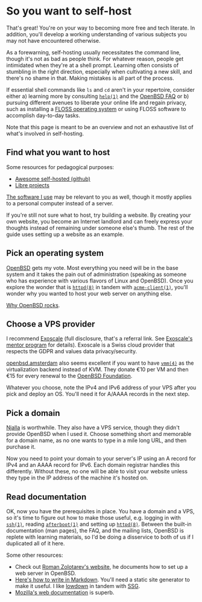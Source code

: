 # So you want to self-host

That's great! You're on your way to becoming more free and tech
literate. In addition, you'll develop a working understanding of various
subjects you may not have encountered otherwise.

As a forewarning, self-hosting usually necessitates the command line,
though it's not as bad as people think. For whatever reason, people get
intimidated when they're at a shell prompt. Learning often consists of
stumbling in the right direction, especially when cultivating a new
skill, and there's no shame in that. Making mistakes is all part of the
process.

If essential shell commands like `ls` and `cd` aren't in your
repertoire, consider either a) learning more by consulting
[`help(1)`](https://man.openbsd.org/help) and the [OpenBSD
FAQ](https://www.openbsd.org/faq/) or b) pursuing different avenues to
liberate your online life and regain privacy, such as installing
a [FLOSS operating system](/os.html) or using FLOSS software to
accomplish day-to-day tasks.

Note that this page is meant to be an overview and not an
exhaustive list of what's involved in self-hosting.

## Find what you want to host

Some resources for pedagogical purposes:

- [Awesome self-hosted
  (github)](https://github.com/Kickball/awesome-selfhosted)
- [Libre projects](https://libreprojects.net/)

[The software I use](/software.html) may be relevant to you as well,
though it mostly applies to a personal computer instead of a server.

If you're still not sure what to host, try building a website. By
creating your own website, you become an Internet landlord and can
freely express your thoughts instead of remaining under someone else's
thumb. The rest of the guide uses setting up a website as an example.

## Pick an operating system

[OpenBSD](https://www.openbsd.org/) gets my vote. Most everything you
need will be in the base system and it takes the pain out of
administration (speaking as someone who has experience with various
flavors of Linux and OpenBSD). Once you explore the wonder that is
[`httpd(8)`](https://man.openbsd.org/httpd) in tandem with
[`acme-client(1)`](https://man.openbsd.org/acme-client), you'll wonder
why you wanted to host your web server on anything else.

[Why OpenBSD rocks](https://why-openbsd.rocks/fact/).

## Choose a VPS provider

I recommend
[Exoscale](https://portal.exoscale.com/register?r=JEUcJnv6AIMe) (full
disclosure, that's a referral link. See [Exoscale's mentor
program](https://community.exoscale.com/documentation/platform/mentor-program/)
for details). Exoscale is a Swiss cloud provider that respects the GDPR
and values data privacy/security.

[openbsd.amsterdam](https://openbsd.amsterdam/) also seems excellent if
you want to have [`vmm(4)`](https://man.openbsd.org/vmm.4) as the
virtualization backend instead of KVM. They donate €10 per VM and then
€15 for every renewal to the [OpenBSD
Foundation](https://www.openbsdfoundation.org/).

Whatever you choose, note the IPv4 and IPv6 address of your VPS after
you pick and deploy an OS. You'll need it for A/AAAA records in the next
step.

## Pick a domain

[Njalla](https://njal.la/) is worthwhile. They also have a VPS service,
though they didn't provide OpenBSD when I used it. Choose something
short and memorable for a domain name, as no one wants to type in a mile
long URL, and then purchase it.

Now you need to point your domain to your server's IP using an A record
for IPv4 and an AAAA record for IPv6. Each domain registrar handles this
differently. Without these, no one will be able to visit your website
unless they type in the IP address of the machine it's hosted on.

## Read documentation

OK, now you have the prerequisites in place. You have a domain and
a VPS, so it's time to figure out how to make those useful, e.g. logging
in with [`ssh(1)`](https://man.openbsd.org/ssh), reading
[`afterboot(1)`](https://man.openbsd.org/afterboot) and setting up
[`httpd(8)`](https://man.openbsd.org/httpd). Between the built-in
documentation (man pages), the FAQ, and the mailing lists, OpenBSD is
replete with learning materials, so I'd be doing a disservice to both of
us if I duplicated all of it here.

Some other resources:

- Check out [Roman Zolotarev's website](https://rgz.ee/), he documents
  how to set up a web server in OpenBSD.
- [Here's how to write in
  Markdown](https://www.markdownguide.org/basic-syntax/). You'll need
  a static site generator to make it useful. I like
  [lowdown](https://kristaps.bsd.lv/lowdown) in tandem with
  [SSG](https://rgz.ee/ssg.html).
- [Mozilla's web documentation](https://developer.mozilla.org/en-US/) is
  superb.
